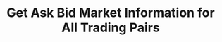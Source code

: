 ---
title: Get Ask Bid Market Information for All Trading Pairs
position_number: 19
type: get
description: /az/future/market/v1/public/q/ticker/books
parameters:
content_markdown: Note：This method does not require a signature.
left_code_blocks:
    -
        code_block: "public void getTickerBokk() {\r\n\tString text = HttpUtil.get(URL + \"/data/api//az/future/market/v1/public/q/ticker/books?symbol=btc_usdt\");\r\n\tSystem.out.println(text);\r\n}"
        title: Java
        language: java
right_code_blocks:
    - code_block: |-
        {
          "error": {
            "code": "",
            "msg": ""
          },
          "msgInfo": "",
          "result": [
            {
              "ap": "", //ask price
              "aq": "", //ask amount
              "bp": "", //bid price
              "bq": "", //bid amount
              "s": "", //Trading pair
              "t": 0 //Time
            }
          ],
          "returnCode": 0
        }
      title: Response
      language: json
---